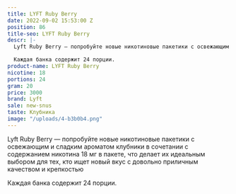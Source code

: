 ```yaml
---
title: LYFT Ruby Berry
date: 2022-09-02 15:53:00 Z
position: 86
title-seo: LYFT Ruby Berry
descr: |-
  Lyft Ruby Berry — попробуйте новые никотиновые пакетики с освежающим и сладким ароматом клубники в сочетании с содержанием никотина 18 мг в пакете, что делает их идеальным выбором для тех, кто ищет новый вкус с довольно приличным качеством и крепкостью

  Каждая банка содержит 24 порции.
product-name: LYFT Ruby Berry
nicotine: 18
portions: 24
gram: 20
price: 3000
brand: Lyft
sale: new-snus
taste: Клубника
image: "/uploads/4-b3b0b4.png"
---
```


Lyft Ruby Berry — попробуйте новые никотиновые пакетики с освежающим и сладким ароматом клубники в сочетании с содержанием никотина 18 мг в пакете, что делает их идеальным выбором для тех, кто ищет новый вкус с довольно приличным качеством и крепкостью

Каждая банка содержит 24 порции.